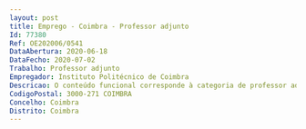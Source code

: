 ```yaml
--- 
layout: post
title: Emprego - Coimbra - Professor adjunto
Id: 77380
Ref: OE202006/0541
DataAbertura: 2020-06-18
DataFecho: 2020-07-02
Trabalho: Professor adjunto
Empregador: Instituto Politécnico de Coimbra
Descricao: O conteúdo funcional corresponde à categoria de professor adjunto, constantedos n.º 4 do artigo 3.º do Decreto Lei n.º 207 2009, de 31 08.
CodigoPostal: 3000-271 COIMBRA
Concelho: Coimbra
Distrito: Coimbra
--- 
```

